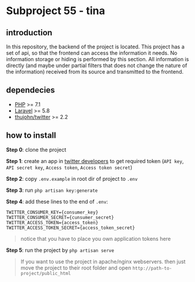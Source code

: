 # Subproject 55 - tina

## introduction

In this repository, the backend of the project is located. This project has a set of api, so that the frontend can access the information it needs. No information storage or hiding is performed by this section. All information is directly (and maybe under partial filters that does not change the nature of the information) received from its source and transmitted to the frontend.

## dependecies

* [PHP](https://php.net/) >= 7.1
* [Laravel](https://laravel.com/docs/5.8) >= 5.8
* [thujohn/twitter](https://github.com/thujohn/twitter) >= 2.2

## how to install

**Step 0**: clone the project

**Step 1**: create an app in [twitter developers](https://developer.twitter.com/en/apps) to get required token (`API key`, `API secret key`, `Access token`, `Access token secret`)

**Step 2**: copy `.env.example` in root dir of project to `.env`

**Step 3**: run `php artisan key:generate`

**Step 4**: add these lines to the end of `.env`:
```
TWITTER_CONSUMER_KEY={consumer_key}
TWITTER_CONSUMER_SECRET={cunsumer_secret}
TWITTER_ACCESS_TOKEN={access_token}
TWITTER_ACCESS_TOKEN_SECRET={access_token_secret}
```
> notice that you have to place you own application tokens here

**Step 5**: run the project by `php artisan serve`

> If you want to use the project in apache/nginx webservers. then just move the project to their root folder and open `http://path-to-project/public_html`